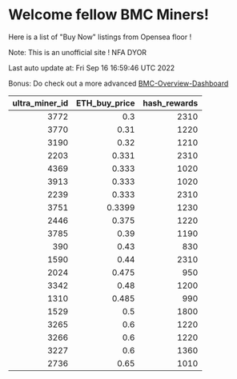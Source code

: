 # Welcome fellow BMC Miners!
Here is a list of "Buy Now" listings from Opensea floor !

Note: This is an unofficial site ! NFA DYOR

Last auto update at: Fri Sep 16 16:59:46 UTC 2022

Bonus: Do check out a more advanced [BMC-Overview-Dashboard](https://dune.com/defifunk/BMC-Overview-Dashboard)


|   ultra_miner_id |   ETH_buy_price |   hash_rewards |
|-----------------:|----------------:|---------------:|
|             3772 |          0.3    |           2310 |
|             3770 |          0.31   |           1220 |
|             3190 |          0.32   |           1210 |
|             2203 |          0.331  |           2310 |
|             4369 |          0.333  |           1020 |
|             3913 |          0.333  |           1020 |
|             2239 |          0.333  |           2310 |
|             3751 |          0.3399 |           1230 |
|             2446 |          0.375  |           1220 |
|             3785 |          0.39   |           1190 |
|              390 |          0.43   |            830 |
|             1590 |          0.44   |           2310 |
|             2024 |          0.475  |            950 |
|             3342 |          0.48   |           1200 |
|             1310 |          0.485  |            990 |
|             1529 |          0.5    |           1800 |
|             3265 |          0.6    |           1220 |
|             3266 |          0.6    |           1220 |
|             3227 |          0.6    |           1360 |
|             2736 |          0.65   |           1010 |